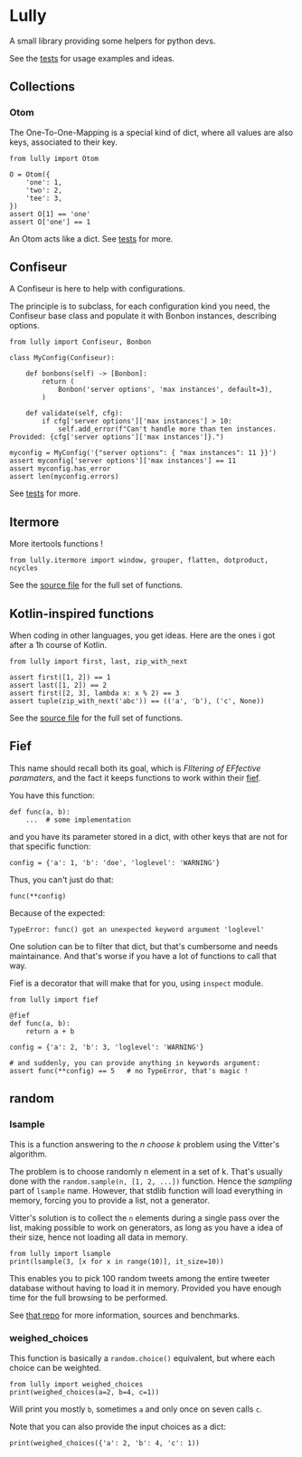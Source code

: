 # Lully
A small library providing some helpers for python devs.

See the [tests](test/) for usage examples and ideas.


## Collections

### Otom
The One-To-One-Mapping is a special kind of dict, where all values are also keys, associated to their key.


    from lully import Otom

    O = Otom({
        'one': 1,
        'two': 2,
        'tee': 3,
    })
    assert O[1] == 'one'
    assert O['one'] == 1

An Otom acts like a dict. See [tests](test/test_collections.py) for more.


## Confiseur
A Confiseur is here to help with configurations.

The principle is to subclass, for each configuration kind you need, the Confiseur base class and populate it with Bonbon instances, describing options.

    from lully import Confiseur, Bonbon

    class MyConfig(Confiseur):

        def bonbons(self) -> [Bonbon]:
            return (
                Bonbon('server options', 'max instances', default=3),
            )

        def validate(self, cfg):
            if cfg['server options']['max instances'] > 10:
                self.add_error(f"Can't handle more than ten instances. Provided: {cfg['server options']['max instances']}.")

    myconfig = MyConfig('{"server options": { "max instances": 11 }}')
    assert myconfig['server options']['max instances'] == 11
    assert myconfig.has_error
    assert len(myconfig.errors)

See [tests](test/test_confiseur.py) for more.


## Itermore
More itertools functions !

    from lully.itermore import window, grouper, flatten, dotproduct, ncycles

See the [source file](lully/itermore.py) for the full set of functions.


## Kotlin-inspired functions
When coding in other languages, you get ideas. Here are the ones i got after a 1h course of Kotlin.

    from lully import first, last, zip_with_next

    assert first([1, 2]) == 1
    assert last([1, 2]) == 2
    assert first([2, 3], lambda x: x % 2) == 3
    assert tuple(zip_with_next('abc')) == (('a', 'b'), ('c', None))

See the [source file](lully/kotlin.py) for the full set of functions.


## Fief
This name should recall both its goal, which is *FIltering of EFfective paramaters*, and the fact it keeps functions to work within their [fief](https://en.wikipedia.org/wiki/Fief).

You have this function:

    def func(a, b):
        ...  # some implementation

and you have its parameter stored in a dict, with other keys that are not for that specific function:

    config = {'a': 1, 'b': 'doe', 'loglevel': 'WARNING'}

Thus, you can't just do that:

    func(**config)

Because of the expected:

    TypeError: func() got an unexpected keyword argument 'loglevel'

One solution can be to filter that dict, but that's cumbersome and needs maintainance. And that's worse if you have a lot of functions to call that way.

Fief is a decorator that will make that for you, using `inspect` module.


    from lully import fief

    @fief
    def func(a, b):
        return a + b

    config = {'a': 2, 'b': 3, 'loglevel': 'WARNING'}

    # and suddenly, you can provide anything in keywords argument:
    assert func(**config) == 5   # no TypeError, that's magic !


## random
### lsample
This is a function answering to the *n choose k* problem using the Vitter's algorithm.

The problem is to choose randomly n element in a set of k. That's usually done with the `random.sample(n, [1, 2, ...])` function. Hence the *sampling* part of `lsample` name.
However, that stdlib function will load everything in memory, forcing you to provide a list, not a generator.

Vitter's solution is to collect the `n` elements during a single pass over the list, making possible to work on generators,
as long as you have a idea of their size, hence not loading all data in memory.

    from lully import lsample
    print(lsample(3, [x for x in range(10)], it_size=10))

This enables you to pick 100 random tweets among the entire tweeter database without having to load it in memory.
Provided you have enough time for the full browsing to be performed.

See [that repo](https://github.com/aluriak/linear_choosens) for more information, sources and benchmarks.


### weighed_choices
This function is basically a `random.choice()` equivalent, but where each choice can be weighted.

    from lully import weighed_choices
    print(weighed_choices(a=2, b=4, c=1))

Will print you mostly `b`, sometimes `a` and only once on seven calls `c`.

Note that you can also provide the input choices as a dict:

    print(weighed_choices({'a': 2, 'b': 4, 'c': 1))

